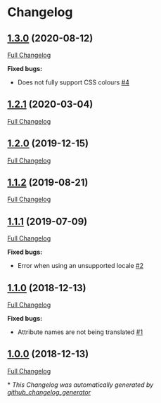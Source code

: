 # Changelog

## [1.3.0](https://github.com/kaishiyoku/laravel-color-validation/tree/1.3.0) (2020-08-12)

[Full Changelog](https://github.com/kaishiyoku/laravel-color-validation/compare/1.2.1...1.3.0)

**Fixed bugs:**

- Does not fully support CSS colours [\#4](https://github.com/Kaishiyoku/laravel-color-validation/issues/4)

## [1.2.1](https://github.com/kaishiyoku/laravel-color-validation/tree/1.2.1) (2020-03-04)

[Full Changelog](https://github.com/kaishiyoku/laravel-color-validation/compare/1.2.0...1.2.1)

## [1.2.0](https://github.com/kaishiyoku/laravel-color-validation/tree/1.2.0) (2019-12-15)

[Full Changelog](https://github.com/kaishiyoku/laravel-color-validation/compare/1.1.2...1.2.0)

## [1.1.2](https://github.com/kaishiyoku/laravel-color-validation/tree/1.1.2) (2019-08-21)

[Full Changelog](https://github.com/kaishiyoku/laravel-color-validation/compare/1.1.1...1.1.2)

## [1.1.1](https://github.com/kaishiyoku/laravel-color-validation/tree/1.1.1) (2019-07-09)

[Full Changelog](https://github.com/kaishiyoku/laravel-color-validation/compare/1.1.0...1.1.1)

**Fixed bugs:**

- Error when using an unsupported locale [\#2](https://github.com/Kaishiyoku/laravel-color-validation/issues/2)

## [1.1.0](https://github.com/kaishiyoku/laravel-color-validation/tree/1.1.0) (2018-12-13)

[Full Changelog](https://github.com/kaishiyoku/laravel-color-validation/compare/1.0.0...1.1.0)

**Fixed bugs:**

- Attribute names are not being translated [\#1](https://github.com/Kaishiyoku/laravel-color-validation/issues/1)

## [1.0.0](https://github.com/kaishiyoku/laravel-color-validation/tree/1.0.0) (2018-12-13)

[Full Changelog](https://github.com/kaishiyoku/laravel-color-validation/compare/0dc9adb25b5e32e61014e7d87990449aa1d96baf...1.0.0)



\* *This Changelog was automatically generated by [github_changelog_generator](https://github.com/github-changelog-generator/github-changelog-generator)*
